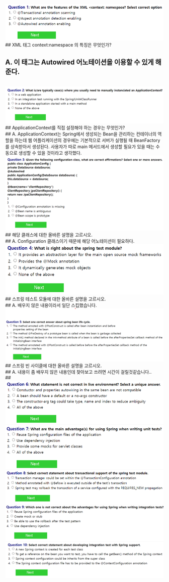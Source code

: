 <img src="problem/1.png" />

<br>
## XML 태그 context:namespace 의 특징은 무엇인가? <br>

## A. 이 태그는 Autowired 어노테이션을 이용할 수 있게 해준다. <br>

<br>
<img src="problem/2.png" />

<br>
## ApplicationContext를 직접 설정해야 하는 경우는 무엇인가?

<br>
## A. ApplicationContext는 Spring에서 생성되는 Bean을 관리하는 컨테이너의 역할을 하는데
웹 어플리케이션의 경우에는 기본적으로 서버가 실행될 때 BeanFactory를 상속받아서 생성된다.
사용자가 따로 main 메서드에서 생성할 필요가 있을 때는 수동으로 생성할 수 있을 것이라고 생각했다.

<br>
<img src="problem/3.png" />

<br>
## 해당 클래스에 대한 올바른 설명을 고르시오.
<br>
## A. Configuration 클래스이기 때문에 해당 어노테이션이 필요하다.

<br>
<img src="problem/4.png" />
<br>
## 스프링 테스트 모듈에 대한 올바른 설명을 고르시오.
<br>
## A. 배우지 않은 내용이라서 일단 스킵했습니다.

<br>
<img src="problem/5.png" />
<br>
## 스프링 빈 사이클에 대한 올바른 설명을 고르시오.
<br>
## A. 내용이 좀 배우지 않은 내용인데 찾아보고 쓰려면 시간이 걸릴것같습니다..
<br>
##  

<br>
<img src="problem/6.png" />

<br>
<img src="problem/7.png" />

<br>
<img src="problem/8.png" />

<br>
<img src="problem/9.png" />

<br>
<img src="problem/10.png" />




